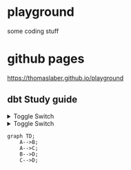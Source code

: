 # playground
some coding stuff


# github pages
https://thomaslaber.github.io/playground

## dbt Study guide

<details>
    <summary>Toggle Switch</summary>
    Foldable Content[enter image description here][1]
</details>

<details>
    <summary>Toggle Switch</summary>
    Foldable Content[enter image description here][1]
</details>

```mermaid
graph TD;
    A-->B;
    A-->C;
    B-->D;
    C-->D;
```
